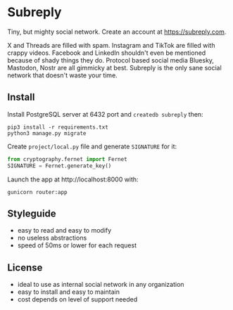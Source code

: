 # Subreply

Tiny, but mighty social network. Create an account at https://subreply.com.

X and Threads are filled with spam. Instagram and TikTok are filled with crappy videos. Facebook and LinkedIn shouldn't even be mentioned because of shady things they do. Protocol based social media Bluesky, Mastodon, Nostr are all gimmicky at best. Subreply is the only sane social network that doesn't waste your time.

## Install

Install PostgreSQL server at 6432 port and `createdb subreply` then:

```shell
pip3 install -r requirements.txt
python3 manage.py migrate
```

Create `project/local.py` file and generate `SIGNATURE` for it:

```python
from cryptography.fernet import Fernet
SIGNATURE = Fernet.generate_key()
```

Launch the app at http://localhost:8000 with:

```shell
gunicorn router:app
```

## Styleguide

- easy to read and easy to modify
- no useless abstractions
- speed of 50ms or lower for each request


## License

- ideal to use as internal social network in any organization
- easy to install and easy to maintain
- cost depends on level of support needed
